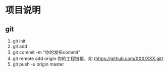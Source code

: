 # 项目说明

## git

1. git init
2. git add .
3. git commit -m "你的发布commit"
4. git remote add origin 你的工程链接，如 (https://github.com/XXX/XXX.git)
5. git push -u origin master
